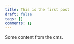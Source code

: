 ```yaml
---
title: This is the first post
draft: false
tags: []
comments: {}
---
```

Some content from the cms.
